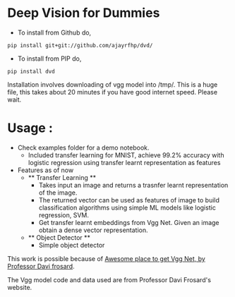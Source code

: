 # Deep Vision for Dummies

* To install from Github do, 

`pip install git+git://github.com/ajayrfhp/dvd/`

* To install from PIP do, 

`pip install dvd`

Installation involves downloading of vgg model into /tmp/. This is a huge file, this takes about 20 minutes if you have good internet speed. Please wait.

# Usage : 

* Check examples folder for a demo notebook. 
  - Included transfer learning for MNIST, achieve 99.2% accuracy with logistic regression using transfer learnt representation as features
* Features as of now
  - ** Transfer Learning **
  	- Takes input an image and returns a trasnfer learnt representation of the image. 
  	- The returned vector can be used as features of image to build classification algorithms using simple ML models like logistic regression, SVM. 
  	- Get transfer learnt embeddings from Vgg Net. Given an image obtain a dense vector representation. 
  - ** Object Detector **
	- Simple object detector



This work is possible because of [Awesome place to get Vgg Net, by Professor Davi frosard](https://www.cs.toronto.edu/~frossard/post/vgg16/).

The Vgg model code and data used are from Professor Davi Frosard's website. 
